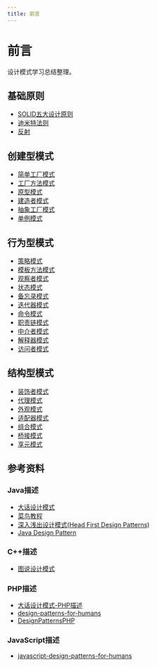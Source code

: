 ```yaml
---
title: 前言
---
```

# 前言
设计模式学习总结整理。  

## 基础原则
* [SOLID五大设计原则](./基础原则/solid.md)
* [迪米特法则](./基础原则/迪米特法则.md)
* [反射](./基础原则/反射/read.md)

## 创建型模式
* [简单工厂模式](./创建型模式/简单工厂模式/read.md)
* [工厂方法模式](./创建型模式/工厂方法模式.md)
* [原型模式](./创建型模式/原型模式.md)
* [建造者模式](./创建型模式/建造者模式.md)
* [抽象工厂模式](./创建型模式/抽象工厂模式/read.md)
* [单例模式](./创建型模式/单例模式/read.md)

## 行为型模式
* [策略模式](./行为型模式/策略模式.md)
* [模板方法模式](./行为型模式/模板方法模式.md)
* [观察者模式](./行为型模式/观察者模式.md)
* [状态模式](./行为型模式/状态模式/read.md)
* [备忘录模式](./行为型模式/备忘录模式/read.md)
* [迭代器模式](./行为型模式/迭代器模式/read.md)
* [命令模式](./行为型模式/命令模式/read.md)
* [职责链模式](./行为型模式/职责链模式/read.md)
* [中介者模式](./行为型模式/中介者模式/read.md)
* [解释器模式](./行为型模式/解释器模式/read.md)
* [访问者模式](./行为型模式/访问者模式/read.md)

## 结构型模式
* [装饰者模式](./结构型模式/装饰者模式.md)
* [代理模式](./结构型模式/代理模式.md)
* [外观模式](./结构型模式/外观模式.md)
* [适配器模式](./结构型模式/适配器模式/read.md)
* [组合模式](./结构型模式/组合模式/read.md)
* [桥接模式](./结构型模式/桥接模式/read.md)
* [享元模式](./结构型模式/享元模式/read.md)

## 参考资料

### Java描述
* [大话设计模式]()
* [菜鸟教程](https://www.runoob.com/design-pattern/design-pattern-tutorial.html)
* [深入浅出设计模式(Head First Design Patterns)]()
* [Java Design Pattern]()

### C++描述
* [图说设计模式](https://design-patterns.readthedocs.io/zh_CN/latest/creational_patterns/builder.html)

### PHP描述
* [大话设计模式-PHP描述](https://hulin.gitbook.io/design-patterns-by-php/)
* [design-patterns-for-humans](https://github.com/kamranahmedse/design-patterns-for-humans)
* [DesignPatternsPHP](https://github.com/domnikl/DesignPatternsPHP)

### JavaScript描述
* [javascript-design-patterns-for-humans](https://github.com/sohamkamani/javascript-design-patterns-for-humans#-builder)
